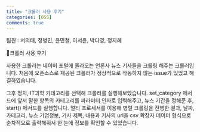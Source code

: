 ```yaml
---
title: "크롤러 사용 후기"
categories: [OSS]
comments: true
---
```


팀원 : 서의태, 정병민, 윤민철, 이서윤, 박다영, 정지혜

📌크롤러 사용 후기

사용한 크롤러는 네이버 포털에 올라오는 언론사 뉴스 기사들을 크롤링 해주는 크롤러입니다.
처음에 오픈소스로 제공된 크롤러가 정상적으로 작동하지 않는 issue가 있었고 해결하였습니다.

그후 정치, IT과학 카테고리를 선택해 크롤러를 실행해보았습니다. set_category 메서드에 앞서 말한 항목의 카테고리를 파라미터 인자로 입력해주고, 뉴스 기간을 정해준 후, start() 메서드를 실행합니다. 멀티 프로세서를 이용해 병렬 크롤링을 진행한 결과, 날짜, 카테고리, 뉴스 기업정보, 기사 제목, 내용과 기사의 url을 csv 확장자 데이터 형식으로 순차적으로 출력해줘서 한 눈에 정보를 확인할 수 있었습니다.
